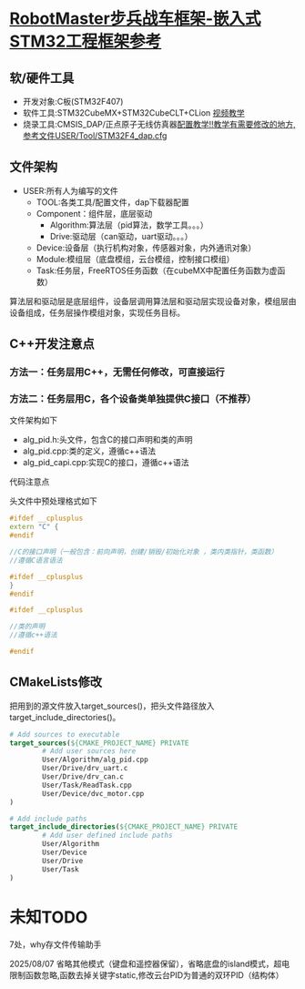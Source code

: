 # [RobotMaster步兵战车框架-嵌入式STM32工程框架参考](https://github.com/why-0-why/Robot)

## 软/硬件工具

- 开发对象:C板(STM32F407)
- 软件工具:STM32CubeMX+STM32CubeCLT+CLion
  [视频教学](https://www.bilibili.com/video/BV1pnjizYEAk/?spm_id_from=333.337.search-card.all.click&vd_source=bac180abef9ba0c773fe14d848ce89e0)
- 烧录工具:CMSIS_DAP/正点原子无线仿真器[配置教学!!教学有需要修改的地方,参考文件USER/Tool/STM32F4_dap.cfg](https://www.cnblogs.com/xs314/articles/18906035/stm32_daplink_clion)

## 文件架构

- USER:所有人为编写的文件
    - TOOL:各类工具/配置文件，dap下载器配置
    - Component：组件层，底层驱动
      - Algorithm:算法层（pid算法，数学工具。。。）
      - Drive:驱动层（can驱动，uart驱动。。。）
    - Device:设备层（执行机构对象，传感器对象，内外通讯对象）
    - Module:模组层（底盘模组，云台模组，控制接口模组）
    - Task:任务层，FreeRTOS任务函数（在cubeMX中配置任务函数为虚函数）

算法层和驱动层是底层组件，设备层调用算法层和驱动层实现设备对象，模组层由设备组成，任务层操作模组对象，实现任务目标。

## C++开发注意点

### 方法一：任务层用C++，无需任何修改，可直接运行

### 方法二：任务层用C，各个设备类单独提供C接口（不推荐）
文件架构如下

- alg_pid.h:头文件，包含C的接口声明和类的声明
- alg_pid.cpp:类的定义，遵循c++语法
- alg_pid_capi.cpp:实现C的接口，遵循c++语法

代码注意点

头文件中预处理格式如下

```c++
#ifdef __cplusplus
extern "C" {
#endif

//C的接口声明（一般包含：前向声明，创建/销毁/初始化对象 ，类内类指针，类函数）
//遵循C语言语法

#ifdef __cplusplus
}
#endif

#ifdef __cplusplus

//类的声明
//遵循c++语法

#endif
```

## CMakeLists修改

把用到的源文件放入target_sources()，把头文件路径放入target_include_directories()。

```cmake
# Add sources to executable
target_sources(${CMAKE_PROJECT_NAME} PRIVATE
        # Add user sources here
        User/Algorithm/alg_pid.cpp
        User/Drive/drv_uart.c
        User/Drive/drv_can.c
        User/Task/ReadTask.cpp
        User/Device/dvc_motor.cpp
)

# Add include paths
target_include_directories(${CMAKE_PROJECT_NAME} PRIVATE
        # Add user defined include paths
        User/Algorithm
        User/Device
        User/Drive
        User/Task
)
```

# 未知TODO

7处，why存文件传输助手



2025/08/07 省略其他模式（键盘和遥控器保留），省略底盘的island模式，超电限制函数忽略,函数去掉关键字static,修改云台PID为普通的双环PID（结构体）